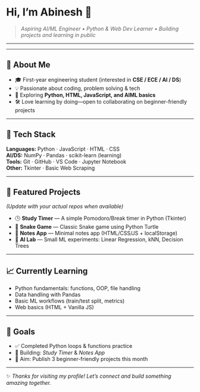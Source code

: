 # Hi, I’m Abinesh 👋

> *Aspiring AI/ML Engineer • Python & Web Dev Learner • Building projects and learning in public*

---



---

## 🧠 About Me
- 🎓 First-year engineering student (interested in **CSE / ECE / AI / DS**)
- 💡 Passionate about coding, problem solving & tech
- 🧪 Exploring **Python, HTML, JavaScript, and AIML basics**
- 🛠️ Love learning by doing—open to collaborating on beginner-friendly projects

---

## 🔧 Tech Stack
**Languages:** Python · JavaScript · HTML · CSS  
**AI/DS:** NumPy · Pandas · scikit-learn (learning)  
**Tools:** Git · GitHub · VS Code · Jupyter Notebook  
**Other:** Tkinter · Basic Web Scraping  

---

## 📌 Featured Projects
*(Update with your actual repos when available)*  

- 🕒 **Study Timer** — A simple Pomodoro/Break timer in Python (Tkinter)  
- 🐍 **Snake Game** — Classic Snake game using Python Turtle  
- 📝 **Notes App** — Minimal notes app (HTML/CSS/JS + localStorage)  
- 🤖 **AI Lab** — Small ML experiments: Linear Regression, kNN, Decision Trees  

---

## 📈 Currently Learning
- Python fundamentals: functions, OOP, file handling  
- Data handling with Pandas  
- Basic ML workflows (train/test split, metrics)  
- Web basics (HTML + Vanilla JS)  

---

## 🎯 Goals
- ✅ Completed Python loops & functions practice  
- 🔭 Building: *Study Timer* & *Notes App*  
- 🎯 Aim: Publish 3 beginner-friendly projects this month  

---

✨ *Thanks for visiting my profile! Let’s connect and build something amazing together.*
